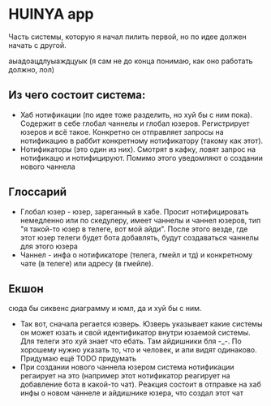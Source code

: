 # HUINYA app

Часть системы, которую я начал пилить первой, но по идее должен начать с другой.

аыадоацдлуыаждцуык (я сам не до конца понимаю, как оно работать должно, лол)

## Из чего состоит система:
* Хаб нотификации (по идее тоже разделить, но хуй бы с ним пока).
Содержит в себе глобал чаннелы и глобал юзеров. Регистрирует юзеров и всё такое.
Конкретно он отправляет запросы на нотификацию в раббит конкретному нотификатору (такому как этот).
* Нотификаторы (это один из них). Смотрят в кафку, ловят запрос на нотификацю и нотифицируют. Помимо этого уведомляют о создании нового чаннела

## Глоссарий
* Глобал юзер - юзер, зареганный в хабе. Просит нотифицировать немедленно или по скедулеру, имеет чаннелы и чаннел юзеров, тип "я такой-то юзер в телеге, вот мой айди". После этого везде, где этот юзер телеги будет бота добавлять, будут создаваться чаннелы для этого юзера
* Чаннел - инфа о нотификаторе (телега, гмейл и тд) и конкретному чате (в телеге) или адресу (в гмейле).

## Екшон
сюда бы сиквенс диаграмму и юмл, да и хуй бы с ним.
* Так вот, сначала регается юзверь. Юзверь указывает какие системы он может юзать и свой идентификатор внутри юзаемой системы.
Для телеги это хуй знает что ебать. Там айдишники бля -_-.
По хорошему нужно указать то, что и человек, и апи видят одинаково. Придумаю ещё
TODO придумать
* При создании нового чаннела юзером система нотификации регаирует на это (например этот нотификатор реагирует на добавление бота в какой-то чат).
Реакция состоит в отправке на хаб инфы о новом чаннеле и айдишнике юзера, что создал этот чат